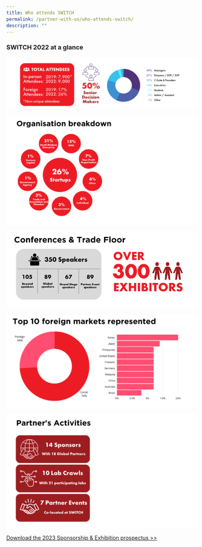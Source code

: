 ```yaml
---
title: Who attends SWITCH
permalink: /partner-with-us/who-attends-switch/
description: ""
---
```

### SWITCH 2022 at a glance

![](/images/2023/2023%20website%20(2022%20stats)%20visitor%20demographics.png)

![](/images/2023/organisation%20breakdown%202.png)

![](/images/2023/2023%20website%20(2022%20stats)%20conferences%20&%20trade%20floor.png)

![](/images/2023/2023%20website%20(2022%20stats)%20foreign%20markets.png)

![](/images/2023/partner's%20activities.png)

[Download the 2023 Sponsorship & Exhibition prospectus >>](https://forms.monday.com/forms/4ae0e80795707021ca480047c3a90d66?r=use1)